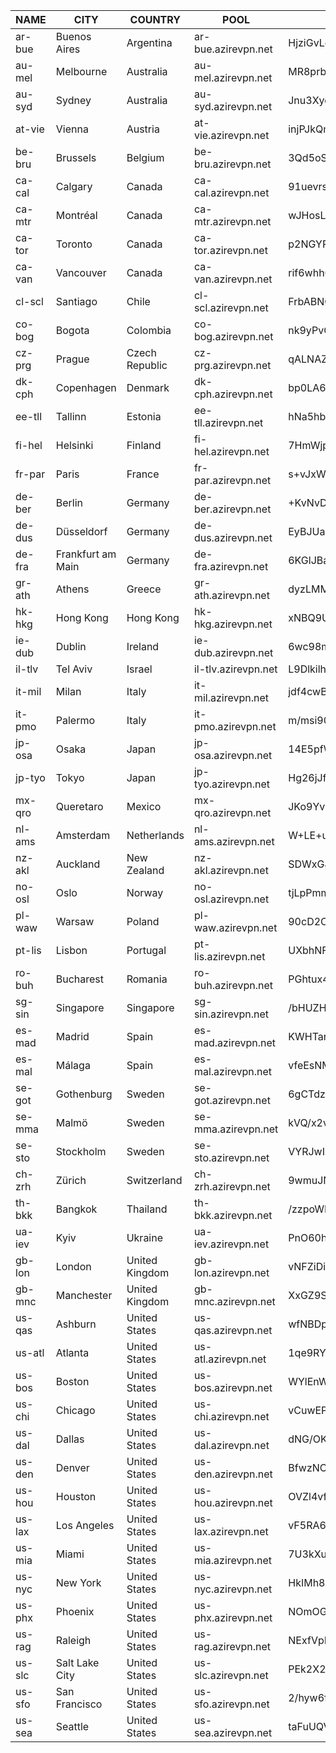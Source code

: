 | NAME       | CITY                 | COUNTRY         | POOL                      | PUBKEY                                     | IP(s)                                   |
|------------|----------------------|-----------------|---------------------------|--------------------------------------------|-----------------------------------------|
| ar-bue     | Buenos Aires         | Argentina       | ar-bue.azirevpn.net       | HjziGvLqDPeFpsmU6aOT6DIEUleQ2bkppPmWeAy8fT0= | 200.110.149.179                          |
| au-mel     | Melbourne            | Australia       | au-mel.azirevpn.net       | MR8prbpIXU8KpklTxc2juQMW1N9I8QiPn6D7en34Glg= | 79.127.130.98                            |
| au-syd     | Sydney               | Australia       | au-syd.azirevpn.net       | Jnu3XyoVB8n0PaigX52fCK30edkspjVkJ/HLJgd33lQ= | 77.90.35.88                              |
| at-vie     | Vienna               | Austria         | at-vie.azirevpn.net       | injPJkQmhbKJgf2oQAoBHreAZ9syp7g8ceGEob/vKRI= | 45.91.94.86                              |
| be-bru     | Brussels             | Belgium         | be-bru.azirevpn.net       | 3Qd5oS67n2RYKQjsK6cIGmsqx2BcH5NMsFNQlvPqjBM= | 79.127.224.85                            |
| ca-cal     | Calgary              | Canada          | ca-cal.azirevpn.net       | 91uevrsKeJaxcM6QJmQK2qHBcI/o3T3vwVa9uM5qsQY= | 38.240.225.120                           |
| ca-mtr     | Montréal            | Canada          | ca-mtr.azirevpn.net       | wJHosLYPDdrjUUdwPksdghn5cF664sQq7oaeUxJ24Xk= | 167.160.95.118                           |
| ca-tor     | Toronto              | Canada          | ca-tor.azirevpn.net       | p2NGYP6/RzLq8zfWjRaRFIIFywLGcK8lRWkdrXRE+Ho= | 208.68.93.231                            |
| ca-van     | Vancouver            | Canada          | ca-van.azirevpn.net       | rif6whh0lHjgLGLUjq94hEPbHSOar5Oqxlo5WCV7wFM= | 79.127.254.133                           |
| cl-scl     | Santiago             | Chile           | cl-scl.azirevpn.net       | FrbABNOtzufV0neCby9KUulcGO6ZemrHLJWfFT5kb0k= | 79.127.152.69                            |
| co-bog     | Bogota               | Colombia        | co-bog.azirevpn.net       | nk9yPvG9c8xFxmHggbOeVmt20RlDQ89ulAqhylgJdFA= | 79.127.214.130                           |
| cz-prg     | Prague               | Czech Republic  | cz-prg.azirevpn.net       | qALNAZS05jxlg8Co4nKzBabM01qci9+7Ryfworbip1g= | 109.61.87.101                            |
| dk-cph     | Copenhagen           | Denmark         | dk-cph.azirevpn.net       | bp0LA6FyzOq7VPUQyaRigPq2ZZRrjgoIJ7/fsxs1L3I= | 45.148.18.136                            |
| ee-tll     | Tallinn              | Estonia         | ee-tll.azirevpn.net       | hNa5hb5diL5wut9QxYtcvw3fzkykbtTqZ145bF9LulM= | 176.113.69.6                             |
| fi-hel     | Helsinki             | Finland         | fi-hel.azirevpn.net       | 7HmWjplnRB+Ho/3xJWHVHACpDx3KjYztpqoOhEpilEo= | 193.138.7.104                            |
| fr-par     | Paris                | France          | fr-par.azirevpn.net       | s+vJxWBIZqSN6980ha0Nfk2EoMJa2j3FQ1NrSQERlE8= | 62.115.229.56                            |
| de-ber     | Berlin               | Germany         | de-ber.azirevpn.net       | +KvNvDDtjCSFUegJAbnYntBmJb936GjzMu3zGddCfSE= | 45.15.18.88                              |
| de-dus     | Düsseldorf          | Germany         | de-dus.azirevpn.net       | EyBJUawu49A1d9e03Fa0xSMzw2NBEF+8y0DuFu9SF1M= | 176.113.68.6                             |
| de-fra     | Frankfurt am Main    | Germany         | de-fra.azirevpn.net       | 6KGlJBayBxwavWaCsQgfrGZBEdNf0/0vNvHoWMyXXwA= | 37.46.199.152                            |
| gr-ath     | Athens               | Greece          | gr-ath.azirevpn.net       | dyzLMM5cxozi4XhKSkT9s+a7DUhO8akNQlFkU7XFWyo= | 79.127.218.5                             |
| hk-hkg     | Hong Kong            | Hong Kong       | hk-hkg.azirevpn.net       | xNBQ9U6Xk1YsWw0QirhaaXX15Df8OKLKRv605sk9YGw= | 103.101.0.196                            |
| ie-dub     | Dublin               | Ireland         | ie-dub.azirevpn.net       | 6wc98mKi8HI1s47OsLlEBhnlWd13989C6srtOc+VKGc= | 79.127.161.197                           |
| il-tlv     | Tel Aviv             | Israel          | il-tlv.azirevpn.net       | L9Dlkilhp1LS5gSapoaCteUTmzRnH3v4So2W37Cv0Q4= | 169.150.235.21                           |
| it-mil     | Milan                | Italy           | it-mil.azirevpn.net       | jdf4cwBO6aJYyWoqM5WbF1oyOZbieHow5K3hjHp03Tg= | 45.15.18.56                              |
| it-pmo     | Palermo              | Italy           | it-pmo.azirevpn.net       | m/msi90h0fuOdTuyj2SKshOzd0OHtetP2xStdx20WBo= | 79.127.246.101                           |
| jp-osa     | Osaka                | Japan           | jp-osa.azirevpn.net       | 14E5pfWIzLPlxlIwl2c/mMQaPWtToUOWc8qnrNPHzQM= | 194.114.136.198                          |
| jp-tyo     | Tokyo                | Japan           | jp-tyo.azirevpn.net       | Hg26jJfKHr8hy8Y15weM7Ucro8C+HSaOovP0sHAmeV8= | 31.57.218.72                             |
| mx-qro     | Queretaro            | Mexico          | mx-qro.azirevpn.net       | JKo9YvEv1cREhUUBJ/zaw7qvMy88nzI4XD+QO+t7xEY= | 79.127.229.245                           |
| nl-ams     | Amsterdam            | Netherlands     | nl-ams.azirevpn.net       | W+LE+uFRyMRdYFCf7Jw0OPERNd1bcIm0gTKf/traIUk= | 46.227.71.35                             |
| nz-akl     | Auckland             | New Zealand     | nz-akl.azirevpn.net       | SDWxGJXSsY7zsI0KkhknL/F/afMviWjwM4+BkwDFkkI= | 103.75.11.198                            |
| no-osl     | Oslo                 | Norway          | no-osl.azirevpn.net       | tjLpPmmJEpI4/urRi6cMCewLBcJWjabxmOh8+UH5nRY= | 45.148.18.72                             |
| pl-waw     | Warsaw               | Poland          | pl-waw.azirevpn.net       | 90cD2Oi9csf3RAXuASfORsyKR1IGv0ZlFUmkegTteEc= | 84.17.54.197                             |
| pt-lis     | Lisbon               | Portugal        | pt-lis.azirevpn.net       | UXbhNFz463gRyh+UlFfo/GmfareJVEus/y+K87uU+zc= | 79.127.168.21                            |
| ro-buh     | Bucharest            | Romania         | ro-buh.azirevpn.net       | PGhtux4Oq/zZOtRylPY6DyMYuoqTkLB5mqpOH6qBdUw= | 91.199.50.184                            |
| sg-sin     | Singapore            | Singapore       | sg-sin.azirevpn.net       | /bHUZH87m0qtxF5etabQdxQ+aIFXMo91xFcPLts4x3E= | 185.152.34.83                            |
| es-mad     | Madrid               | Spain           | es-mad.azirevpn.net       | KWHTarn7MvRayoRm5Bv1RkBi7fh6Oj7qGGaia1sl4Qw= | 45.15.18.24                              |
| es-mal     | Málaga              | Spain           | es-mal.azirevpn.net       | vfeEsNMxM8OM3lk/0eTAjBv3MrxbLPFoSXVtANnFeSc= | 45.159.14.248                            |
| se-got     | Gothenburg           | Sweden          | se-got.azirevpn.net       | 6gCTdzDn9vxG+0ixPvHsHjLnC5bY0RmsT+niIzNPpxo= | 193.187.90.227                           |
| se-mma     | Malmö               | Sweden          | se-mma.azirevpn.net       | kVQ/x2vyHPqs0vLJp+/d9oGEtSYcP9CtnDgkaZqRgjY= | 193.187.90.195                           |
| se-sto     | Stockholm            | Sweden          | se-sto.azirevpn.net       | VYRJwI6n2Rpvh/gmYnUoyMJQDrUSdxls0JX9/6JlOEw= | 46.227.68.35                             |
| ch-zrh     | Zürich              | Switzerland     | ch-zrh.azirevpn.net       | 9wmuJNFKOH1wvPFW6CS/f3lwY7YnZ4ol37rkjIvuxX8= | 45.15.18.8                               |
| th-bkk     | Bangkok              | Thailand        | th-bkk.azirevpn.net       | /zzpoWKbjgY6BAlQ99z5501SnKFJOR/5QQRJG7YHvhM= | 103.249.212.8                            |
| ua-iev     | Kyiv                 | Ukraine         | ua-iev.azirevpn.net       | PnO60hl6Ah8/vS4GV8MIfTmP96LBsfHxDJwavSYqsQo= | 91.232.30.67                             |
| gb-lon     | London               | United Kingdom  | gb-lon.azirevpn.net       | vNFZiDinSYNotCVZC3lzHDxSwFQ1XsmdF/tKt1+aK0w= | 185.41.242.227                           |
| gb-mnc     | Manchester           | United Kingdom  | gb-mnc.azirevpn.net       | XxGZ9Se/TloUgHNWavxQj3XmbS4kTqDbuPMp8OKxJXs= | 83.97.16.38 83.97.16.35                  |
| us-qas     | Ashburn              | United States   | us-qas.azirevpn.net       | wfNBDpaltyJgHPduK1a9jn2G/YIiCljRExVHlYDUDVQ= | 121.127.42.69                            |
| us-atl     | Atlanta              | United States   | us-atl.azirevpn.net       | 1qe9RYIuQJFBX0i//55+UkiHRRTEcSm+SsBuWJUF5gY= | 79.127.199.53                            |
| us-bos     | Boston               | United States   | us-bos.azirevpn.net       | WYlEnWfqR6ikJZR36aIcpI/R2mzRTIeVZV15J79zXnA= | 79.127.248.2                             |
| us-chi     | Chicago              | United States   | us-chi.azirevpn.net       | vCuwEP5vK7sjcMiyRVFDs7QFavAvvLi9jpV7xUSsSgc= | 121.127.34.204                           |
| us-dal     | Dallas               | United States   | us-dal.azirevpn.net       | dNG/OKKUpyz0Z5vMFOmxzqjfb47PTpllqmahgXAGGUU= | 198.44.137.54                            |
| us-den     | Denver               | United States   | us-den.azirevpn.net       | BfwzNCi5VwZB/zS8DlhEewOfmnd9NZ7VoP47fB3rQ1A= | 95.173.220.89                            |
| us-hou     | Houston              | United States   | us-hou.azirevpn.net       | OVZl4vfIFyN9Epzzg5x3Q0PlEM5gO8JvDIhagrULb3E= | 37.19.216.146                            |
| us-lax     | Los Angeles          | United States   | us-lax.azirevpn.net       | vF5RA6zcvik3JsdxcSROBnJLPuU8JiI+t2zxd4txQiE= | 69.166.236.89                            |
| us-mia     | Miami                | United States   | us-mia.azirevpn.net       | 7U3kXuo8v1OgwRTpDArh4eOB3bl2G165eQq8uvFr118= | 45.92.19.139                             |
| us-nyc     | New York             | United States   | us-nyc.azirevpn.net       | HkIMh8QUhIbHte7X0pLWkfn7a1psF5+kngq23ZpPDQU= | 185.126.82.201                           |
| us-phx     | Phoenix              | United States   | us-phx.azirevpn.net       | NOmOGusRp+ZRrSEKHbCrUeCqFjZ/+rUqVvgxTpEJfjo= | 198.44.133.150                           |
| us-rag     | Raleigh              | United States   | us-rag.azirevpn.net       | NExfVpLVxI3nqgNNJBlA70aPFK7ehGDZi23J7eXvzk8= | 198.44.130.102                           |
| us-slc     | Salt Lake City       | United States   | us-slc.azirevpn.net       | PEk2X2d+/6GsHL1vLtxUu1gmn7SuDdgH2Mj2nyL1gkA= | 198.44.139.22                            |
| us-sfo     | San Francisco        | United States   | us-sfo.azirevpn.net       | 2/hyw6fg7PJlczUDvQxx7EvBwkT2tqO19mncQjQ+M1U= | 192.197.201.114                          |
| us-sea     | Seattle              | United States   | us-sea.azirevpn.net       | taFuUQVlzNMrw+5macMd0O+w9rS3snsc26Bd199bbXI= | 79.127.221.66                            |
